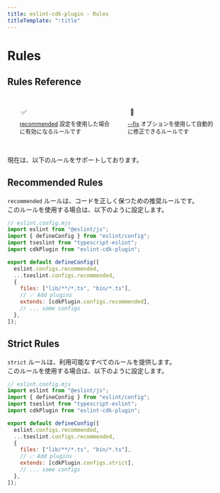 ```yaml
---
title: eslint-cdk-plugin - Rules
titleTemplate: ":title"
---
```


<script setup>
import RuleItem from '../../components/RuleItem.vue'
</script>

<style>
.rule-list {
  list-style: none;
  padding: 0;
  margin: 0;
}

.status-icon {
  width: 20px;
  height: 20px;
  display: flex;
  align-items: center;
  justify-content: center;
  margin-right: 8px;
}

.legend {
  margin-bottom: 16px;
  padding: 16px;
  background-color: var(--vp-c-bg-soft);
  border-radius: 8px;
  display: flex;
  gap: 16px;
}

.legend-item {
  display: flex;
  flex-direction: column;
  align-items: flex-start;
  gap: 8px;
  flex: 1;
  padding: 12px;
  background-color: var(--vp-c-bg);
  border-radius: 4px;
}

.legend-icon {
  display: flex;
  align-items: center;
  gap: 8px;
}

.legend-text {
  font-size: 0.9em;
  color: var(--vp-c-text-2);
  line-height: 1.4;
}
</style>

# Rules

## Rules Reference

<div class="legend">
  <div class="legend-item">
    <div class="legend-icon">
      <span class="status-icon recommended">✅</span>
    </div>
    <span class="legend-text"><a href="/rules/#recommended-rules">recommended</a> 設定を使用した場合に有効になるルールです</span>
  </div>
  <div class="legend-item">
    <div class="legend-icon">
      <span class="status-icon fixable">🔧</span>
    </div>
    <span class="legend-text">
      <a href="https://eslint.org/docs/latest/use/command-line-interface#--fix">--fix</a>
      オプションを使用して自動的に修正できるルールです
    </span>
  </div>
</div>

現在は、以下のルールをサポートしております。

<ul class="rule-list">
  <RuleItem
    name="construct-constructor-property"
    description="CDK Construct の constructor が 'scope, id' または 'scope, id, props' というプロパティ名を持つことを強制します"
    link="/ja/rules/construct-constructor-property"
    :isRecommended="true"
    :isFixable="false"
  />
  <RuleItem
    name="no-construct-in-interface"
    description="interface のプロパティに CDK Construct 型 (例: Bucket) を指定することを禁止します"
    link="/ja/rules/no-construct-in-interface"
    :isRecommended="true"
    :isFixable="false"
  />
  <RuleItem
    name="no-construct-in-public-property-of-construct"
    description="CDK Construct の public プロパティに Construct 型 (例: Bucket) を指定することを禁止します"
    link="/ja/rules/no-construct-in-public-property-of-construct"
    :isRecommended="true"
    :isFixable="false"
  />
  <RuleItem
    name="no-construct-stack-suffix"
    description="Construct ID および Stack ID に 'Construct' または 'Stack' 文字列を含めることを禁止します"
    link="/ja/rules/no-construct-stack-suffix"
    :isRecommended="true"
    :isFixable="false"
  />
  <RuleItem
    name="no-import-private"
    description="異なる階層レベルの private ディレクトリからのモジュールの import を禁止します"
    link="/ja/rules/no-import-private"
    :isRecommended="false"
    :isFixable="false"
  />
  <RuleItem
    name="no-mutable-property-of-props-interface"
    description="Props(interface) のプロパティに readonly を指定することを強制します"
    link="/ja/rules/no-mutable-property-of-props-interface"
    :isRecommended="true"
    :isFixable="true"
  />
  <RuleItem
    name="no-mutable-public-property-of-construct"
    description="Construct の public プロパティに readonly を指定することを強制します"
    link="/ja/rules/no-mutable-public-property-of-construct"
    :isRecommended="true"
    :isFixable="true"
  />
  <RuleItem
    name="no-parent-name-construct-id-match"
    description="Construct ID に 親クラスの名前を指定することを禁止します"
    link="/ja/rules/no-parent-name-construct-id-match"
    :isRecommended="true"
    :isFixable="false"
  />
  <RuleItem
    name="no-unused-props"
    description="CDK Construct のpropsインターフェースで定義されたすべてのプロパティがコンストラクタ内で使用されることを強制します"
    link="/ja/rules/no-unused-props"
    :isRecommended="false"
    :isFixable="false"
  />
  <RuleItem
    name="no-variable-construct-id"
    description="Construct ID に変数を使用しないように強制します"
    link="/ja/rules/no-variable-construct-id"
    :isRecommended="true"
    :isFixable="false"
  />
  <RuleItem
    name="pascal-case-construct-id"
    description="Construct ID に PascalCase を強制します"
    link="/ja/rules/pascal-case-construct-id"
    :isRecommended="true"
    :isFixable="true"
  />
  <RuleItem
    name="props-name-convention"
    description="Props(interface) 名が ${ConstructName}Props の形式に従うことを強制します"
    link="/ja/rules/props-name-convention"
    :isRecommended="false"
    :isFixable="false"
  />
  <RuleItem
    name="require-jsdoc"
    description="interface のプロパティと Construct の public プロパティに JSDoc の記載を必須とします"
    link="/ja/rules/require-jsdoc"
    :isRecommended="false"
    :isFixable="false"
  />
  <RuleItem
    name="require-passing-this"
    description="Construct のコンストラクタに this を渡すように強制します"
    link="/ja/rules/require-passing-this"
    :isRecommended="true"
    :isFixable="true"
  />
  <RuleItem
    name="require-props-default-doc"
    description="Props(interface) のオプショナルなプロパティに '@default' JSDoc を書くことを強制します"
    link="/ja/rules/require-props-default-doc"
    :isRecommended="false"
    :isFixable="false"
  />
</ul>

## Recommended Rules

`recommended` ルールは、コードを正しく保つための推奨ルールです。  
このルールを使用する場合は、以下のように設定します。

```js
// eslint.config.mjs
import eslint from "@eslint/js";
import { defineConfig } from "eslint/config";
import tseslint from "typescript-eslint";
import cdkPlugin from "eslint-cdk-plugin";

export default defineConfig([
  eslint.configs.recommended,
  ...tseslint.configs.recommended,
  {
    files: ["lib/**/*.ts", "bin/*.ts"],
    // ✅ Add plugins
    extends: [cdkPlugin.configs.recommended],
    // ... some configs
  },
]);
```

## Strict Rules

`strict` ルールは、利用可能なすべてのルールを提供します。  
このルールを使用する場合は、以下のように設定します。

```js
// eslint.config.mjs
import eslint from "@eslint/js";
import { defineConfig } from "eslint/config";
import tseslint from "typescript-eslint";
import cdkPlugin from "eslint-cdk-plugin";

export default defineConfig([
  eslint.configs.recommended,
  ...tseslint.configs.recommended,
  {
    files: ["lib/**/*.ts", "bin/*.ts"],
    // ✅ Add plugins
    extends: [cdkPlugin.configs.strict],
    // ... some configs
  },
]);
```
